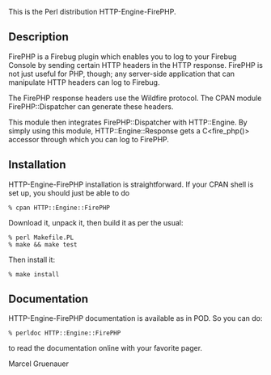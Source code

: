 This is the Perl distribution HTTP-Engine-FirePHP.

## Description

FirePHP is a Firebug plugin which enables you to log to your Firebug Console
by sending certain HTTP headers in the HTTP response. FirePHP is not just
useful for PHP, though; any server-side application that can manipulate HTTP
headers can log to Firebug.

The FirePHP response headers use the Wildfire protocol. The CPAN module
FirePHP::Dispatcher can generate these headers.

This module then integrates FirePHP::Dispatcher with HTTP::Engine. By
simply using this module, HTTP::Engine::Response gets a C<fire_php()>
accessor through which you can log to FirePHP.

## Installation

HTTP-Engine-FirePHP installation is straightforward. If your CPAN shell is
set up, you should just be able to do

    % cpan HTTP::Engine::FirePHP

Download it, unpack it, then build it as per the usual:

    % perl Makefile.PL
    % make && make test

Then install it:

    % make install

## Documentation

HTTP-Engine-FirePHP documentation is available as in POD. So you can do:

    % perldoc HTTP::Engine::FirePHP

to read the documentation online with your favorite pager.

Marcel Gruenauer

